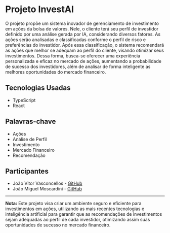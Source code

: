 # Projeto InvestAI

O projeto propõe um sistema inovador de gerenciamento de investimento em ações da bolsa de valores. Nele, o cliente terá seu perfil de investidor definido por uma análise gerada por IA, considerando diversos fatores. As ações serão analisadas e classificadas conforme o perfil de risco e preferências do investidor. Após essa classificação, o sistema recomendará as ações que melhor se adequam ao perfil do cliente, visando otimizar seus investimentos. Dessa forma, busca-se oferecer uma experiência personalizada e eficaz no mercado de ações, aumentando a probabilidade de sucesso dos investidores, além de analisar de forma inteligente as melhores oportunidades do mercado financeiro.

## Tecnologias Usadas
- TypeScript
- React

## Palavras-chave
- Ações
- Análise de Perfil
- Investimento
- Mercado Financeiro
- Recomendação

## Participantes
- João Vitor Vasconcellos - [GitHub](https://github.com/xjapax)
- João Miguel Moscardini - [GitHub](https://github.com/JoaoMiguelv)

---

**Nota:** Este projeto visa criar um ambiente seguro e eficiente para investimentos em ações, utilizando as mais recentes tecnologias e inteligência artificial para garantir que as recomendações de investimentos sejam adequadas ao perfil de cada investidor, otimizando assim suas oportunidades de sucesso no mercado financeiro.
